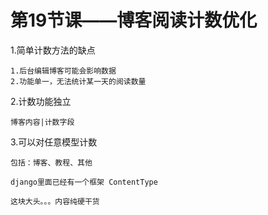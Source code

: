 # 第19节课——博客阅读计数优化

1.简单计数方法的缺点

    1.后台编辑博客可能会影响数据
    2.功能单一，无法统计某一天的阅读数量
    
2.计数功能独立

    博客内容|计数字段
    
3.可以对任意模型计数

    包括：博客、教程、其他
    
    django里面已经有一个框架 ContentType
    
    这块大头。。。内容纯硬干货